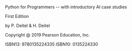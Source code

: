 Python for Programmers -- with introductory AI case studies

First Edition

by P. Deitel & H. Deitel

Copyright @ 2019 Pearson Education, Inc.

ISBN­13: 978­0­13­522433­5
ISBN­10: 0­13­522433­0

